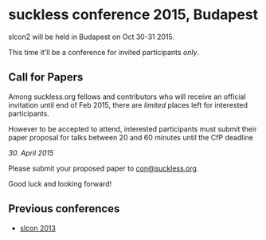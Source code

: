suckless conference 2015, Budapest
==================================

slcon2 will be held in Budapest on Oct 30-31 2015.

This time it'll be a conference for invited participants *only*.

Call for Papers
---------------

Among suckless.org fellows and contributors who will receive an official
invitation until end of Feb 2015, there are *limited* places left for
interested participants.

However to be accepted to attend, interested participants must submit their
paper proposal for talks between 20 and 60 minutes until the CfP deadline

*30. April 2015*

Please submit your proposed paper to [con@suckless.org](mailto:con@suckless.org).

Good luck and looking forward!



Previous conferences
--------------------
* [slcon 2013](http://suckless.org/con/2013)

